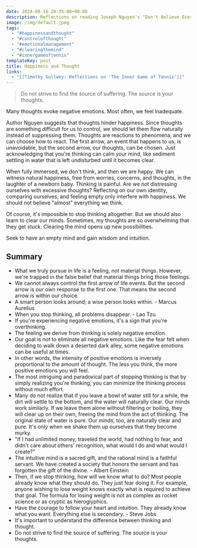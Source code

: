 ```yaml
---
date: 2024-09-16 20:35:00+00:00
description: Reflections on reading Joseph Nguyen's "Don't Believe Everything You Think"
image: /img/default.jpeg
tags:
  - "#happinessandthought"
  - "#controlofthought"
  - "#emotionalmanagement"
  - "#clearingthemind"
  - "#innergameoftennis"
templateKey: post
title: Happiness and Thought
links:
  - "[[Timothy Gallwey: Reflections on 'The Inner Game of Tennis']]"
---
```

> Do not strive to find the source of suffering. The source is your thoughts.

Many thoughts evoke negative emotions. Most often, we feel inadequate.

Author Nguyen suggests that thoughts hinder happiness. Since thoughts are something difficult for us to control, we should let them flow naturally instead of suppressing them. Thoughts are reactions to phenomena, and we can choose how to react. The first arrow, an event that happens to us, is unavoidable, but the second arrow, our thoughts, can be chosen. Just acknowledging that you're thinking can calm your mind, like sediment settling in water that is left undisturbed until it becomes clear.

When fully immersed, we don't think, and then we are happy. We can witness natural happiness, free from worries, concerns, and thoughts, in the laughter of a newborn baby. Thinking is painful. Are we not distressing ourselves with excessive thoughts? Reflecting on our own identity, comparing ourselves, and feeling empty only interfere with happiness. We should not believe "almost" everything we think.

Of course, it's impossible to stop thinking altogether. But we should also learn to clear our minds. Sometimes, my thoughts are so overwhelming that they get stuck. Clearing the mind opens up new possibilities.

Seek to have an empty mind and gain wisdom and intuition.

## Summary
- What we truly pursue in life is a feeling, not material things. However, we're trapped in the false belief that material things bring those feelings.
- We cannot always control the first arrow of life events. But the second arrow is our own response to the first one. That means the second arrow is within our choice.
- A smart person looks around; a wise person looks within. - Marcus Aurelius
- When you stop thinking, all problems disappear. - Lao Tzu
- If you're experiencing negative emotions, it's a sign that you're overthinking.
- The feeling we derive from thinking is solely negative emotion.
- Our goal is not to eliminate all negative emotions. Like the fear felt when deciding to walk down a deserted dark alley, some negative emotions can be useful at times.
- In other words, the intensity of positive emotions is inversely proportional to the amount of thought. The less you think, the more positive emotions you will feel.
- The most intriguing and paradoxical part of stopping thinking is that by simply realizing you're thinking, you can minimize the thinking process without much effort.
- Many do not realize that if you leave a bowl of water still for a while, the dirt will settle to the bottom, and the water will naturally clear. Our minds work similarly. If we leave them alone without filtering or boiling, they will clear up on their own, freeing the mind from the act of thinking. The original state of water is pure. Our minds, too, are naturally clear and pure. It's only when we shake them up ourselves that they become murky.
- "If I had unlimited money, traveled the world, had nothing to fear, and didn't care about others' recognition, what would I do and what would I create?"
- The intuitive mind is a sacred gift, and the rational mind is a faithful servant. We have created a society that honors the servant and has forgotten the gift of the divine. - Albert Einstein
- Then, if we stop thinking, how will we know what to do? Most people already know what they should do. They just fear doing it. For example, anyone wishing to lose weight knows exactly what is required to achieve that goal. The formula for losing weight is not as complex as rocket science or as cryptic as hieroglyphics.
- Have the courage to follow your heart and intuition. They already know what you want. Everything else is secondary. - Steve Jobs
- It's important to understand the difference between thinking and thought.
- Do not strive to find the source of suffering. The source is your thoughts.